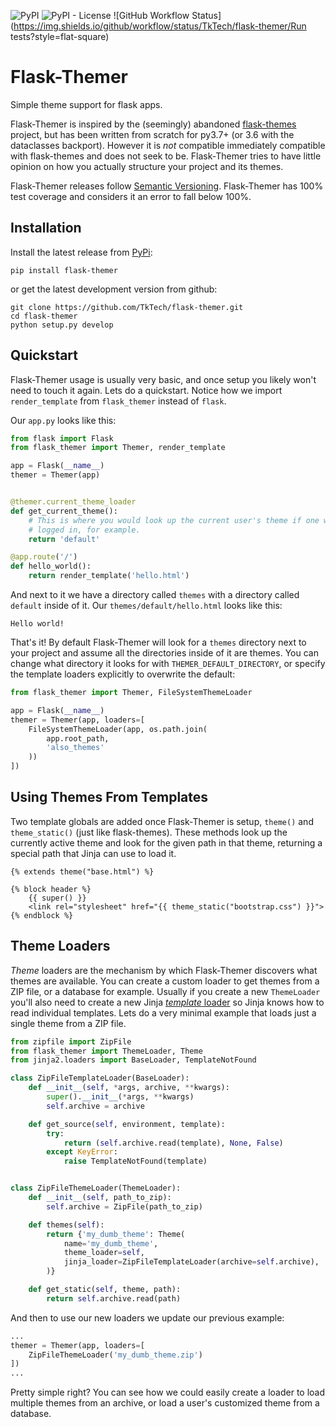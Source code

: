 ![PyPI](https://img.shields.io/pypi/v/flask-themer?style=flat-square)
![PyPI - License](https://img.shields.io/pypi/l/flask-themer?style=flat-square)
![GitHub Workflow Status](https://img.shields.io/github/workflow/status/TkTech/flask-themer/Run tests?style=flat-square)


# Flask-Themer

Simple theme support for flask apps.

Flask-Themer is inspired by the (seemingly) abandoned [flask-themes][] project,
but has been written from scratch for py3.7+ (or 3.6 with the dataclasses
backport). However it is _not_ compatible immediately compatible with
flask-themes and does not seek to be. Flask-Themer tries to have little opinion
on how you actually structure your project and its themes.

Flask-Themer releases follow [Semantic Versioning][semver].
Flask-Themer has 100% test coverage and considers it an error to fall below
100%.

## Installation

Install the latest release from [PyPi][]:

```
pip install flask-themer
```

or get the latest development version from github:

```
git clone https://github.com/TkTech/flask-themer.git
cd flask-themer
python setup.py develop
```

## Quickstart


Flask-Themer usage is usually very basic, and once setup you likely won't need
to touch it again. Lets do a quickstart. Notice how we import `render_template`
from `flask_themer` instead of `flask`.


Our `app.py` looks like this:

```python
from flask import Flask
from flask_themer import Themer, render_template

app = Flask(__name__)
themer = Themer(app)


@themer.current_theme_loader
def get_current_theme():
    # This is where you would look up the current user's theme if one was
    # logged in, for example.
    return 'default'

@app.route('/')
def hello_world():
    return render_template('hello.html')
```

And next to it we have a directory called `themes` with a directory called
`default` inside of it. Our `themes/default/hello.html` looks like this:


```jinja2
Hello world!
```

That's it! By default Flask-Themer will look for a `themes` directory next to
your project and assume all the directories inside of it are themes. You can
change what directory it looks for with `THEMER_DEFAULT_DIRECTORY`, or specify
the template loaders explicitly to overwrite the default:

```python
from flask_themer import Themer, FileSystemThemeLoader

app = Flask(__name__)
themer = Themer(app, loaders=[
    FileSystemThemeLoader(app, os.path.join(
        app.root_path,
        'also_themes'
    ))
])
```

## Using Themes From Templates

Two template globals are added once Flask-Themer is setup, `theme()` and
`theme_static()` (just like flask-themes). These methods look up the currently
active theme and look for the given path in that theme, returning a special
path that Jinja can use to load it.

```jinja2
{% extends theme("base.html") %}

{% block header %}
    {{ super() }}
    <link rel="stylesheet" href="{{ theme_static("bootstrap.css") }}">
{% endblock %}
```

## Theme Loaders

_Theme_ loaders are the mechanism by which Flask-Themer discovers what themes
are available. You can create a custom loader to get themes from a ZIP file, or
a database for example. Usually if you create a new `ThemeLoader` you'll also
need to create a new Jinja [_template_ loader][loader] so Jinja knows how to
read individual templates. Lets do a very minimal example that loads just a
single theme from a ZIP file.


```python
from zipfile import ZipFile
from flask_themer import ThemeLoader, Theme
from jinja2.loaders import BaseLoader, TemplateNotFound

class ZipFileTemplateLoader(BaseLoader):
    def __init__(self, *args, archive, **kwargs):
        super().__init__(*args, **kwargs)
        self.archive = archive

    def get_source(self, environment, template):
        try:
            return (self.archive.read(template), None, False)
        except KeyError:
            raise TemplateNotFound(template)


class ZipFileThemeLoader(ThemeLoader):
    def __init__(self, path_to_zip):
        self.archive = ZipFile(path_to_zip)

    def themes(self):
        return {'my_dumb_theme': Theme(
            name='my_dumb_theme',
            theme_loader=self,
            jinja_loader=ZipFileTemplateLoader(archive=self.archive),
        )}

    def get_static(self, theme, path):
        return self.archive.read(path)
```

And then to use our new loaders we update our previous example:

```python
...
themer = Themer(app, loaders=[
    ZipFileThemeLoader('my_dumb_theme.zip')
])
...
```

Pretty simple right? You can see how we could easily create a loader to load
multiple themes from an archive, or load a user's customized theme from a
database.

[flask-themes]: https://github.com/maxcountryman/flask-themes
[pypi]: https://pypi.org/
[semver]: https://semver.org/
[loader]: https://jinja.palletsprojects.com/en/latest/api/#loaders
